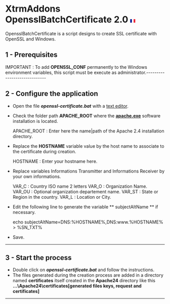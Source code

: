 # XtrmAddons OpensslBatchCertificate 2.0 [![fr-FR](https://github.com/shim-sao/XtrmAddons-Batch/blob/master/MySQLBatchBackup/images/france-flag-icon-16.png)](https://github.com/shim-sao/XtrmAddons-Batch/blob/master/OpensslBatchCertificate/readme.fr-Fr.md)

OpensslBatchCertificate is a script designs to create SSL certificate with OpenSSL and Windows.

## 1 - Prerequisites

IMPORTANT : To add **OPENSSL_CONF** permanently to the Windows environment variables, this script must be execute as administrator.-----------------------------

## 2 - Configure the application

*   Open the file **_openssl-certificate.bat_** with a [text editor](https://notepad-plus-plus.org).

*   Check the folder path **APACHE_ROOT** where the **[apache.exe](http://www.apache.org/dyn/closer.cgi)** software installation is located.
	
	APACHE_ROOT : Enter here the name|path of the Apache 2.4 installation directory.
	
*   Replace the **HOSTNAME** variable value by the host name to associate to the certificate during creation.

	HOSTNAME : Enter your hostname here.
	
*   Replace variables Informations Transmitter and Informations Receiver by your own informations.

	VAR_C  : Country ISO name 2 letters
	VAR_O  : Organization Name.
	VAR_OU : Optional organization departement name.
	VAR_ST : State or Region in the country.
	VAR_L  : Location or City.
	
*	Edit the following line to generate the variable ** subjectAltName ** if necessary.

	echo subjectAltName=DNS:%HOSTNAME%,DNS:www.%HOSTNAME% > %SN_TXT%
	
*   Save.
-----------------------------

## 3 - Start the process

*   Double click on **_openssl-certificate.bat_** and follow the instructions.
*   The files generated during the creation process are added in a directory named **certificates** itself created in the **Apache24** directory like this **...\Apache24\certificates\[generated files keys, request and certificates]**
-----------------------------